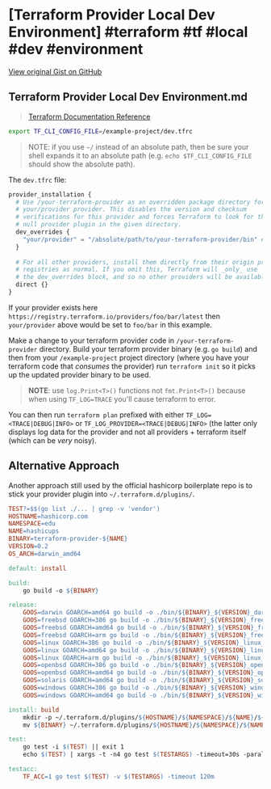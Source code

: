 # [Terraform Provider Local Dev Environment] #terraform #tf #local #dev #environment

[View original Gist on GitHub](https://gist.github.com/Integralist/a510abba8319923bca889c8c22f73f9a)

## Terraform Provider Local Dev Environment.md

> [Terraform Documentation Reference](https://www.terraform.io/docs/cli/config/config-file.html#development-overrides-for-provider-developers)

```bash
export TF_CLI_CONFIG_FILE=/example-project/dev.tfrc
```

> NOTE: if you use `~/` instead of an absolute path, then be sure your shell expands it to an absolute path (e.g. `echo $TF_CLI_CONFIG_FILE` should show the absolute path).

The `dev.tfrc` file:

```tf
provider_installation {
  # Use /your-terraform-provider as an overridden package directory for the
  # your/provider provider. This disables the version and checksum
  # verifications for this provider and forces Terraform to look for the
  # null provider plugin in the given directory.
  dev_overrides {
    "your/provider" = "/absolute/path/to/your-terraform-provider/bin" # wherever directory the binary is compiled and accessible from
  }
  
  # For all other providers, install them directly from their origin provider
  # registries as normal. If you omit this, Terraform will _only_ use
  # the dev_overrides block, and so no other providers will be available.
  direct {}
}
```

If your provider exists here `https://registry.terraform.io/providers/foo/bar/latest` then `your/provider` above would be set to `foo/bar` in this example.

Make a change to your terraform provider code in `/your-terraform-provider` directory. Build your terraform provider binary (e.g. `go build`) and then from your `/example-project` project directory (where you have your terraform code that _consumes_ the provider) run `terraform init` so it picks up the updated provider binary to be used.

> **NOTE**: use `log.Print<T>()` functions not `fmt.Print<T>()` because when using `TF_LOG=TRACE` you'll cause terraform to error.

You can then run `terraform plan` prefixed with either `TF_LOG=<TRACE|DEBUG|INFO>` or `TF_LOG_PROVIDER=<TRACE|DEBUG|INFO>` (the latter only displays log data for the provider and not all providers + terraform itself (which can be _very_ noisy).

## Alternative Approach

Another approach still used by the official hashicorp boilerplate repo is to stick your provider plugin into `~/.terraform.d/plugins/`.

```Makefile
TEST?=$$(go list ./... | grep -v 'vendor')
HOSTNAME=hashicorp.com
NAMESPACE=edu
NAME=hashicups
BINARY=terraform-provider-${NAME}
VERSION=0.2
OS_ARCH=darwin_amd64

default: install

build:
	go build -o ${BINARY}

release:
	GOOS=darwin GOARCH=amd64 go build -o ./bin/${BINARY}_${VERSION}_darwin_amd64
	GOOS=freebsd GOARCH=386 go build -o ./bin/${BINARY}_${VERSION}_freebsd_386
	GOOS=freebsd GOARCH=amd64 go build -o ./bin/${BINARY}_${VERSION}_freebsd_amd64
	GOOS=freebsd GOARCH=arm go build -o ./bin/${BINARY}_${VERSION}_freebsd_arm
	GOOS=linux GOARCH=386 go build -o ./bin/${BINARY}_${VERSION}_linux_386
	GOOS=linux GOARCH=amd64 go build -o ./bin/${BINARY}_${VERSION}_linux_amd64
	GOOS=linux GOARCH=arm go build -o ./bin/${BINARY}_${VERSION}_linux_arm
	GOOS=openbsd GOARCH=386 go build -o ./bin/${BINARY}_${VERSION}_openbsd_386
	GOOS=openbsd GOARCH=amd64 go build -o ./bin/${BINARY}_${VERSION}_openbsd_amd64
	GOOS=solaris GOARCH=amd64 go build -o ./bin/${BINARY}_${VERSION}_solaris_amd64
	GOOS=windows GOARCH=386 go build -o ./bin/${BINARY}_${VERSION}_windows_386
	GOOS=windows GOARCH=amd64 go build -o ./bin/${BINARY}_${VERSION}_windows_amd64

install: build
	mkdir -p ~/.terraform.d/plugins/${HOSTNAME}/${NAMESPACE}/${NAME}/${VERSION}/${OS_ARCH}
	mv ${BINARY} ~/.terraform.d/plugins/${HOSTNAME}/${NAMESPACE}/${NAME}/${VERSION}/${OS_ARCH}

test: 
	go test -i $(TEST) || exit 1                                                   
	echo $(TEST) | xargs -t -n4 go test $(TESTARGS) -timeout=30s -parallel=4                    

testacc: 
	TF_ACC=1 go test $(TEST) -v $(TESTARGS) -timeout 120m   
```


